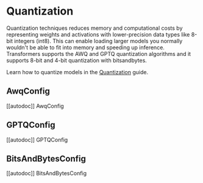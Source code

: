 <!--Copyright 2023 The HuggingFace Team. All rights reserved.

Licensed under the Apache License, Version 2.0 (the "License"); you may not use this file except in compliance with
the License. You may obtain a copy of the License at

http://www.apache.org/licenses/LICENSE-2.0

Unless required by applicable law or agreed to in writing, software distributed under the License is distributed on
an "AS IS" BASIS, WITHOUT WARRANTIES OR CONDITIONS OF ANY KIND, either express or implied. See the License for the
specific language governing permissions and limitations under the License.

⚠️ Note that this file is in Markdown but contain specific syntax for our doc-builder (similar to MDX) that may not be
rendered properly in your Markdown viewer.

-->

# Quantization

Quantization techniques reduces memory and computational costs by representing weights and activations with lower-precision data types like 8-bit integers (int8). This can enable loading larger models you normally wouldn't be able to fit into memory and speeding up inference. Transformers supports the AWQ and GPTQ quantization algorithms and it supports 8-bit and 4-bit quantization with bitsandbytes.

<Tip>

Learn how to quantize models in the [Quantization](../quantization) guide.

</Tip>

## AwqConfig

[[autodoc]] AwqConfig

## GPTQConfig

[[autodoc]] GPTQConfig

## BitsAndBytesConfig

[[autodoc]] BitsAndBytesConfig
